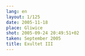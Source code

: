 ```yaml
---
lang: en
layout: 1/125
date: 2005-11-18
place: Gliwice
shot: 2005-09-24 20:49:51+02
taken: September 2005
title: Exultet III
---
```


 
